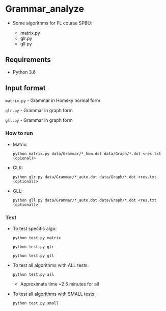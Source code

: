 # Grammar_analyze

- Some algorithms for FL course SPBU:

  - matrix.py
  - glr.py
  - gll.py

## Requirements

- Python 3.6

## Input format

```matrix.py``` - Grammar in Homsky normal form

```glr.py``` - Grammar in graph form

```gll.py``` - Grammar in graph form

### How to run

- Matrix:
  ```
  python matrix.py data/Grammar/*_hom.dot data/Graph/*.dot <res.txt (opional)>
  ```

- GLR:
   ```
   python glr.py data/Grammar/*_auto.dot data/Graph/*.dot <res.txt (optional)>
   ```
   
- GLL:
   ```
   python gll.py data/Grammar/*_auto.dot data/Graph/*.dot <res.txt (optional)>
   ```

### Test

- To test specific algo:

  ```python test.py matrix```
  
  ```python test.py glr```
  
  ```python test.py gll```
  
- To test all algorithms with ALL tests:

  ```python test.py all```
  
   - Approximate time ~2.5 minutes for all
  
- To test all algorithms with SMALL tests:

  ```python test.py small```

